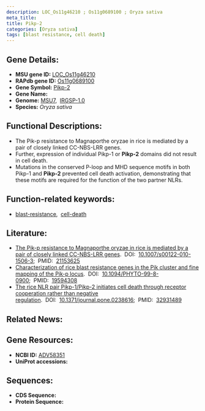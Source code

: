 ```yaml
---
description: LOC_Os11g46210 ; Os11g0689100 ; Oryza sativa
meta_title:
title: Pikp-2
categories: [Oryza sativa]
tags: [blast resistance, cell death]
---
```


## Gene Details:
- **MSU gene ID:** [LOC_Os11g46210](http://rice.uga.edu/cgi-bin/ORF_infopage.cgi?orf=LOC_Os11g46210)  
- **RAPdb gene ID:** [Os11g0689100](https://rapdb.dna.affrc.go.jp/locus/?name=Os11g0689100)  
- **Gene Symbol:** <u>Pikp-2</u>
- **Gene Name:**
- **Genome:**  [MSU7](http://rice.uga.edu/),&nbsp;&nbsp;[IRGSP-1.0](https://rapdb.dna.affrc.go.jp/download/irgsp1.html)
- **Species:** *Oryza sativa*

## Functional Descriptions:
   - The Pik-p resistance to Magnaporthe oryzae in rice is mediated by a pair of closely linked CC-NBS-LRR genes.
   - Further, expression of individual Pikp-1 or **Pikp-2** domains did not result in cell death.
   - Mutations in the conserved P-loop and MHD sequence motifs in both Pikp-1 and **Pikp-2** prevented cell death activation, demonstrating that these motifs are required for the function of the two partner NLRs.

## Function-related keywords:
   - [blast-resistance](/tags/blast-resistance/),&nbsp;&nbsp;[cell-death](/tags/cell-death/)

## Literature:
   - [The Pik-p resistance to Magnaporthe oryzae in rice is mediated by a pair of closely linked CC-NBS-LRR genes](https://www.doi.org/10.1007/s00122-010-1506-3).&nbsp;&nbsp;DOI:&nbsp;&nbsp;[10.1007/s00122-010-1506-3](https://www.doi.org/10.1007/s00122-010-1506-3);&nbsp;&nbsp;PMID:&nbsp;&nbsp;[21153625](https://pubmed.ncbi.nlm.nih.gov/21153625/)
   - [Characterization of rice blast resistance genes in the Pik cluster and fine mapping of the Pik-p locus](https://www.doi.org/10.1094/PHYTO-99-8-0900).&nbsp;&nbsp;DOI:&nbsp;&nbsp;[10.1094/PHYTO-99-8-0900](https://www.doi.org/10.1094/PHYTO-99-8-0900);&nbsp;&nbsp;PMID:&nbsp;&nbsp;[19594308](https://pubmed.ncbi.nlm.nih.gov/19594308/)
   - [The rice NLR pair Pikp-1/Pikp-2 initiates cell death through receptor cooperation rather than negative regulation](https://www.doi.org/10.1371/journal.pone.0238616).&nbsp;&nbsp;DOI:&nbsp;&nbsp;[10.1371/journal.pone.0238616](https://www.doi.org/10.1371/journal.pone.0238616);&nbsp;&nbsp;PMID:&nbsp;&nbsp;[32931489](https://pubmed.ncbi.nlm.nih.gov/32931489/)

## Related News:

## Gene Resources:
- **NCBI ID:**  [ADV58351](http://www.ncbi.nlm.nih.gov/nuccore/ADV58351)
- **UniProt accessions:** [](https://www.uniprot.org/uniprotkb//entry)

## Sequences:
- **CDS Sequence:**
- **Protein Sequence:**
